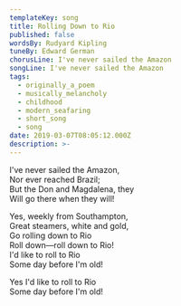 ```yaml
---
templateKey: song
title: Rolling Down to Rio
published: false
wordsBy: Rudyard Kipling
tuneBy: Edward German
chorusLine: I've never sailed the Amazon
songLine: I've never sailed the Amazon
tags:
  - originally_a_poem
  - musically_melancholy
  - childhood
  - modern_seafaring
  - short_song
  - song
date: 2019-03-07T08:05:12.000Z
description: >-
---
```

    
I've never sailed the Amazon,\
Nor ever reached Brazil;\
But the Don and Magdalena, they\
Will go there when they will!

Yes, weekly from Southampton,\
Great steamers, white and gold, \
Go rolling down to Rio\
Roll down—roll down to Rio!\
I'd like to roll to Rio\
Some day before I'm old!

Yes I'd like to roll to Rio\
Some day before I'm old!
